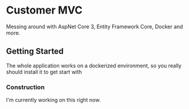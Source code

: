 # Customer MVC

Messing around with AspNet Core 3, Entity Framework Core, Docker and more.

## Getting Started

The whole application works on a dockerized environment, so you really should install it to get start with

### Construction

I'm currently working on this right now.
